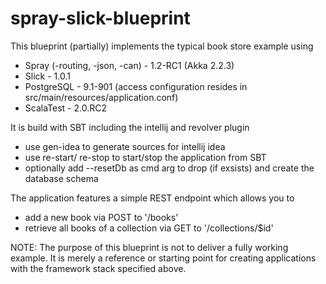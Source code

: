 spray-slick-blueprint
=====================

This blueprint (partially) implements the typical book store example using
* Spray (-routing, -json, -can) - 1.2-RC1 (Akka 2.2.3)
* Slick - 1.0.1
* PostgreSQL - 9.1-901  (access configuration resides in src/main/resources/application.conf)
* ScalaTest - 2.0.RC2

It is build with SBT including the intellij and revolver plugin
* use gen-idea to generate sources for intellij idea
* use re-start/ re-stop to start/stop the application from SBT
* optionally add --resetDb as cmd arg to drop (if exsists) and create the database schema

The application features a simple REST endpoint which allows you to
* add a new book via POST to '/books'
* retrieve all books of a collection via GET to '/collections/$id'

NOTE: The purpose of this blueprint is not to deliver a fully working example. It is merely a reference or starting point for creating applications with the framework stack specified above. 

 

